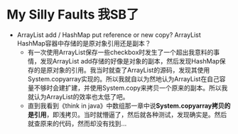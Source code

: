 # My Silly Faults 我SB了

* ArrayList add / HashMap put reference or new copy?  ArrayList HashMap容器中存储的是原对象引用还是副本？
  + 有一次使用ArrayList保存一些checkbox时发生了一个超出我意料的事情，发现ArrayList add存储的好像是对象的副本，然后发现HashMap保存的是原对象的引用。我当时就查了ArrayList的源码，发现其使用System.copyarray实现的。所以我就自以为然地认为ArrayList在自己容量不够时会建扩建，并使用System.copy来拷贝一个原来的副本。所以我就认为ArrayList的效率也太低了吧。
  + 直到我看到《think in java》中数组那一章中说**System.copyarray拷贝的是引用**，即浅拷贝。当时就懵逼了，然后就各种测试，发现确实是。然后就查原来的代码，然而却没有找到...
